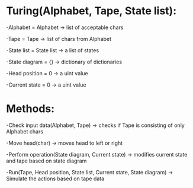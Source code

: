 

# Turing(Alphabet, Tape, State list):

-Alphabet = Alphabet      -> list of acceptable chars

-Tape = Tape              -> list of chars from Alphabet

-State list = State list  -> a list of states

-State diagram = {}       -> dictionary of dictionaries

-Head position = 0        -> a uint value

-Current state = 0        -> a uint value


# Methods:

-Check input data(Alphabet, Tape)                  -> checks if Tape is consisting of only Alphabet chars

-Move head(char)                                   -> moves head to left or right

-Perform operation(State diagram, Current state)   -> modifies current state and tape based on state diagram

-Run(Tape, Head position, State list, Current state, State diagram) -> Simulate the actions based on tape data

